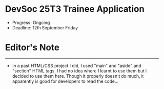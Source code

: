 # DevSoc 25T3 Trainee Application

- Progress: Ongoing
- Deadline: 12th September Friday

# Editor's Note
---
- In a past HTML/CSS project I did, I used "main" and "aside" and "section" HTML tags. I had no idea where I learnt to use them but I decided to use them here. Though it properly doesn't do much, it apparently is good for developers to read the code...